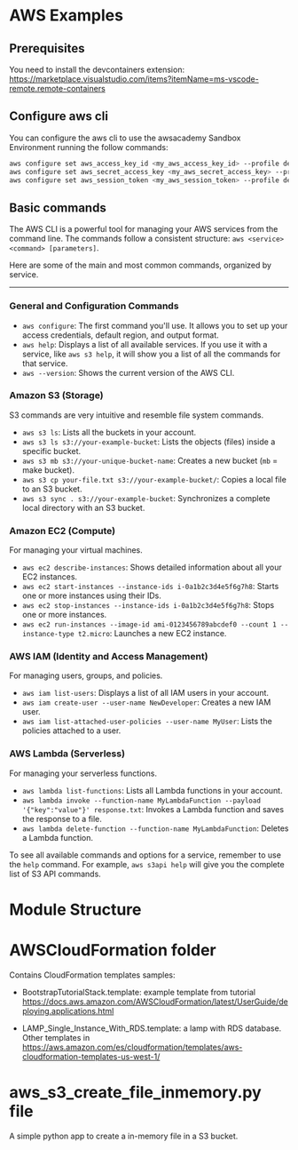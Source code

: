 # AWS Examples

## Prerequisites

You need to install the devcontainers extension: https://marketplace.visualstudio.com/items?itemName=ms-vscode-remote.remote-containers


## Configure aws cli

You can configure the aws cli to use the awsacademy Sandbox Environment running the follow commands:

```bash
aws configure set aws_access_key_id <my_aws_access_key_id> --profile default
aws configure set aws_secret_access_key <my_aws_secret_access_key> --profile default
aws configure set aws_session_token <my_aws_session_token> --profile default
```

## Basic commands

The AWS CLI is a powerful tool for managing your AWS services from the command line. The commands follow a consistent structure: `aws <service> <command> [parameters]`.

Here are some of the main and most common commands, organized by service.

---

### **General and Configuration Commands**

* `aws configure`: The first command you'll use. It allows you to set up your access credentials, default region, and output format.
* `aws help`: Displays a list of all available services. If you use it with a service, like `aws s3 help`, it will show you a list of all the commands for that service.
* `aws --version`: Shows the current version of the AWS CLI.

### **Amazon S3 (Storage)**

S3 commands are very intuitive and resemble file system commands.

* `aws s3 ls`: Lists all the buckets in your account.
* `aws s3 ls s3://your-example-bucket`: Lists the objects (files) inside a specific bucket.
* `aws s3 mb s3://your-unique-bucket-name`: Creates a new bucket (`mb` = make bucket).
* `aws s3 cp your-file.txt s3://your-example-bucket/`: Copies a local file to an S3 bucket.
* `aws s3 sync . s3://your-example-bucket`: Synchronizes a complete local directory with an S3 bucket.

### **Amazon EC2 (Compute)**

For managing your virtual machines.

* `aws ec2 describe-instances`: Shows detailed information about all your EC2 instances.
* `aws ec2 start-instances --instance-ids i-0a1b2c3d4e5f6g7h8`: Starts one or more instances using their IDs.
* `aws ec2 stop-instances --instance-ids i-0a1b2c3d4e5f6g7h8`: Stops one or more instances.
* `aws ec2 run-instances --image-id ami-0123456789abcdef0 --count 1 --instance-type t2.micro`: Launches a new EC2 instance.

### **AWS IAM (Identity and Access Management)**

For managing users, groups, and policies.

* `aws iam list-users`: Displays a list of all IAM users in your account.
* `aws iam create-user --user-name NewDeveloper`: Creates a new IAM user.
* `aws iam list-attached-user-policies --user-name MyUser`: Lists the policies attached to a user.

### **AWS Lambda (Serverless)**

For managing your serverless functions.

* `aws lambda list-functions`: Lists all Lambda functions in your account.
* `aws lambda invoke --function-name MyLambdaFunction --payload '{"key":"value"}' response.txt`: Invokes a Lambda function and saves the response to a file.
* `aws lambda delete-function --function-name MyLambdaFunction`: Deletes a Lambda function.

To see all available commands and options for a service, remember to use the `help` command. For example, `aws s3api help` will give you the complete list of S3 API commands.

# Module Structure

# AWSCloudFormation folder
Contains CloudFormation templates samples:
-  BootstrapTutorialStack.template: example template from tutorial https://docs.aws.amazon.com/AWSCloudFormation/latest/UserGuide/deploying.applications.html

- LAMP_Single_Instance_With_RDS.template: a lamp with RDS database. 
Other templates in https://aws.amazon.com/es/cloudformation/templates/aws-cloudformation-templates-us-west-1/

# aws_s3_create_file_inmemory.py file
A simple python app to create a in-memory file in a S3 bucket.
